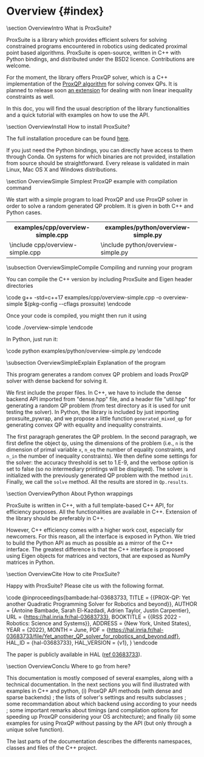 # Overview {#index}
<!--
//
// Copyright (c) 2022 INRIA
// Author: Antoine Bambade, Sarah El Kazdadi, Adrien Taylor, Justin Carpentier
//
-->

\section OverviewIntro What is ProxSuite?

ProxSuite is a library which provides efficient solvers for solving constrained programs encountered in robotics using dedicated proximal point based algorithms. ProxSuite is open-source, written in C++ with Python bindings, and distributed under the BSD2 licence. Contributions are welcome.


For the moment, the library offers ProxQP solver, which is a C++ implementation of the [ProxQP algorithm](https://hal.inria.fr/hal-03683733/file/Yet_another_QP_solver_for_robotics_and_beyond.pdf) for solving convex QPs. It is planned to release soon [an extension](https://hal.archives-ouvertes.fr/hal-03680510/document) for dealing with non linear inequality constraints as well.


In this doc, you will find the usual description of the library functionalities and a quick tutorial with examples on how to use the API.

\section OverviewInstall How to install ProxSuite?

The full installation procedure can be found [here](5-installation.md).

If you just need the Python bindings, you can directly have access to them through Conda. On systems for which binaries are not provided, installation from source should be straightforward. Every release is validated in main Linux, Mac OS X and Windows distributions.

\section OverviewSimple Simplest ProxQP example with compilation command

We start with a simple program to load ProxQP and use ProxQP solver in order to solve a random generated QP problem. It is given in both C++ and Python cases.

<table class="manual">
  <tr>
    <th>examples/cpp/overview-simple.cpp</th>
    <th>examples/python/overview-simple.py</th>
  </tr>
  <tr>
    <td valign="top">
      \include cpp/overview-simple.cpp
    </td>
    <td valign="top">
      \include python/overview-simple.py
    </td>
  </tr>
</table>

\subsection OverviewSimpleCompile Compiling and running your program

You can compile the C++ version by including ProxSuite and Eigen header directories

\code g++ -std=c++17 examples/cpp/overview-simple.cpp -o overview-simple $(pkg-config --cflags proxsuite)  \endcode

Once your code is compiled, you might then run it using

\code ./overview-simple \endcode

In Python, just run it:

\code python examples/python/overview-simple.py \endcode

\subsection OverviewSimpleExplain Explanation of the program

This program generates a random convex QP problem and loads ProxQP solver with dense backend for solving it.

We first include the proper files. In C++, we have to include the dense backend API imported from "dense.hpp" file, and a header file "util.hpp" for generating a random QP problem (from test directory as it is used for unit testing the solver). In Python, the library is included by just importing proxsuite_pywrap, and we propose a little function `generated_mixed_qp` for generating convex QP with equality and inequality constraints.

The first paragraph generates the QP problem. In the second paragraph, we first define the object `Qp`, using the dimensions of the problem (i.e., `n` is the dimension of primal variable `x`, `n_eq` the number of equality constraints, and `n_in` the number of inequality constraints). We then define some settings for the solver: the accuracy threshold is set to 1.E-9, and the verbose option is set to false (so no intermediary printings will be displayed). The solver is initialized with the previously generated QP problem with the method `init`. Finally, we call the `solve` method. All the results are stored in `Qp.results`.

\section OverviewPython About Python wrappings

ProxSuite is written in C++, with a full template-based C++ API, for efficiency purposes. All the functionalities are available in C++. Extension of the library should be preferably in C++.

However, C++ efficiency comes with a higher work cost, especially for newcomers. For this reason, all the interface is exposed in Python. We tried to build the Python API as much as possible as a mirror of the C++ interface. The greatest difference is that the C++ interface is proposed using Eigen objects for matrices and vectors, that are exposed as NumPy matrices in Python.

\section OverviewCite How to cite ProxSuite?

Happy with ProxSuite? Please cite us with the following format.

\code
@inproceedings{bambade:hal-03683733,
  TITLE = {{PROX-QP: Yet another Quadratic Programming Solver for Robotics and beyond}},
  AUTHOR = {Antoine Bambade, Sarah El-Kazdadi, Adrien Taylor, Justin Carpentier},
  URL = {https://hal.inria.fr/hal-03683733},
  BOOKTITLE = {{RSS 2022 - Robotics: Science and Systems}},
  ADDRESS = {New York, United States},
  YEAR = {2022},
  MONTH = June,
  PDF = {https://hal.inria.fr/hal-03683733/file/Yet_another_QP_solver_for_robotics_and_beyond.pdf},
  HAL_ID = {hal-03683733},
  HAL_VERSION = {v1},
}
\endcode

The paper is publicly available in HAL ([ref 03683733](https://hal.inria.fr/hal-03683733/file/Yet_another_QP_solver_for_robotics_and_beyond.pdf)).

\section OverviewConclu Where to go from here?

This documentation is mostly composed of several examples, along with a technical documentation. In the next sections you will find illustrated with examples in C++ and python, (i) ProxQP API methods (with dense and sparse backends) ; the lists of solver's settings and results subclasses ; some recommandation about which backend using according to your needs ; some important remarks about timings (and compilation options for speeding up ProxQP considering your OS architecture); and finally (ii) some examples for using ProxQP without passing by the API (but only through a unique solve function).

The last parts of the documentation describes the differents namespaces, classes and files of the C++ project.
